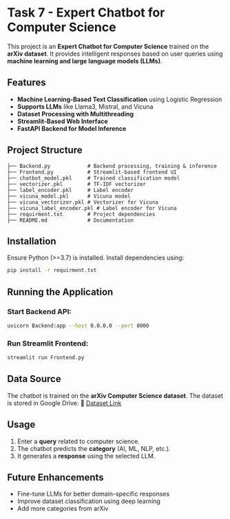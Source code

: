 # Task 7 - Expert Chatbot for Computer Science

This project is an **Expert Chatbot for Computer Science** trained on the **arXiv dataset**. It provides intelligent responses based on user queries using **machine learning and large language models (LLMs)**.

## Features
- **Machine Learning-Based Text Classification** using Logistic Regression
- **Supports LLMs** like Llama3, Mistral, and Vicuna
- **Dataset Processing with Multithreading**
- **Streamlit-Based Web Interface**
- **FastAPI Backend for Model Inference**

## Project Structure
```
├── Backend.py            # Backend processing, training & inference
├── Frontend.py           # Streamlit-based frontend UI
├── chatbot_model.pkl     # Trained classification model
├── vectorizer.pkl        # TF-IDF vectorizer
├── label_encoder.pkl     # Label encoder
├── vicuna_model.pkl      # Vicuna model
├── vicuna_vectorizer.pkl # Vectorizer for Vicuna
├── vicuna_label_encoder.pkl # Label encoder for Vicuna
├── requirment.txt        # Project dependencies
├── README.md             # Documentation
```

## Installation
Ensure Python (>=3.7) is installed. Install dependencies using:
```sh
pip install -r requirment.txt
```

## Running the Application
### Start Backend API:
```sh
uvicorn Backend:app --host 0.0.0.0 --port 8000
```

### Run Streamlit Frontend:
```sh
streamlit run Frontend.py
```

## Data Source
The chatbot is trained on the **arXiv Computer Science dataset**. The dataset is stored in Google Drive:
🔗 [Dataset Link](your-google-drive-link-here)

## Usage
1. Enter a **query** related to computer science.
2. The chatbot predicts the **category** (AI, ML, NLP, etc.).
3. It generates a **response** using the selected LLM.

## Future Enhancements
- Fine-tune LLMs for better domain-specific responses
- Improve dataset classification using deep learning
- Add more categories from arXiv

